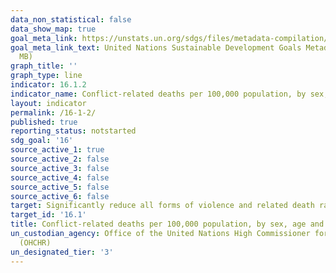 ```yaml
---
data_non_statistical: false
data_show_map: true
goal_meta_link: https://unstats.un.org/sdgs/files/metadata-compilation/Metadata-Goal-16.pdf
goal_meta_link_text: United Nations Sustainable Development Goals Metadata (PDF 1.3
  MB)
graph_title: ''
graph_type: line
indicator: 16.1.2
indicator_name: Conflict-related deaths per 100,000 population, by sex, age and cause
layout: indicator
permalink: /16-1-2/
published: true
reporting_status: notstarted
sdg_goal: '16'
source_active_1: true
source_active_2: false
source_active_3: false
source_active_4: false
source_active_5: false
source_active_6: false
target: Significantly reduce all forms of violence and related death rates everywhere
target_id: '16.1'
title: Conflict-related deaths per 100,000 population, by sex, age and cause
un_custodian_agency: Office of the United Nations High Commissioner for Human Rights
  (OHCHR)
un_designated_tier: '3'
---
```

